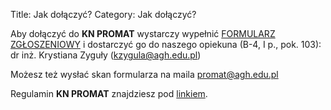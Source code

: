 Title: Jak dołączyć?
Category: Jak dołączyć?

Aby dołączyć do **KN PROMAT** wystarczy wypełnić [FORMULARZ ZGŁOSZENIOWY](http://www.promat.agh.edu.pl/wp-content/uploads/2021/05/FORMULARZ-ZGLOSZENIOWY_nowy.pdf) i dostarczyć go do naszego opiekuna (B-4, I p., pok. 103):
dr inż. Krystiana Zyguły (<kzygula@agh.edu.pl>)

Możesz też wysłać skan formularza na maila <promat@agh.edu.pl>

Regulamin **KN PROMAT** znajdziesz pod [linkiem](http://www.promat.agh.edu.pl/wp-content/uploads/2021/05/PROMAT_REGULAMIN_2020_2021.pdf).
